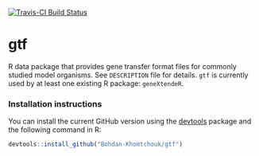 [![Travis-CI Build Status](https://travis-ci.org/Bohdan-Khomtchouk/gtf.svg?branch=master)](https://travis-ci.org/Bohdan-Khomtchouk/gtf)
# gtf

R data package that provides gene transfer format files for commonly studied model organisms.  See `DESCRIPTION` file for details.  `gtf` is currently used by at least one existing R package: `geneXtendeR`. 

### Installation instructions

You can install the current GitHub version using the [devtools](https://github.com/hadley/devtools) package and the following command in R:
```R
devtools::install_github("Bohdan-Khomtchouk/gtf")
```
